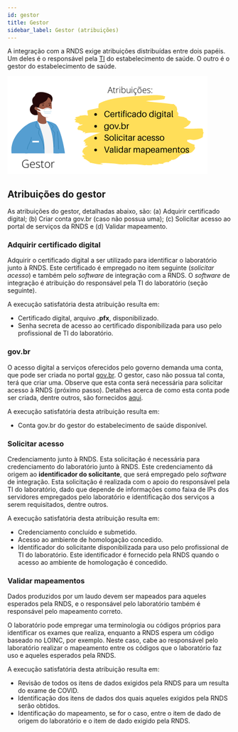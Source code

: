 ```yaml
---
id: gestor
title: Gestor
sidebar_label: Gestor (atribuições)
---
```


A integração com a RNDS exige atribuições distribuídas entre dois
papéis. Um deles é o responsável pela [TI](./ti) do estabelecimento de saúde. O outro é o gestor do estabelecimento de saúde. 

![img](../static/img/gestor.png)

## Atribuições do gestor 

As atribuições do gestor, detalhadas abaixo, são:
(a) Adquirir certificado digital; (b) Criar conta gov.br (caso não possua uma); (c) Solicitar acesso ao portal de serviços da RNDS e (d) Validar mapeamento.

### Adquirir certificado digital

Adquirir o certificado digital a ser utilizado para identificar o laboratório junto à RNDS. Este certificado é empregado no item seguinte (_solicitar acesso_) e também pelo _software_ de integração com a RNDS. O _software_ de integração é atribuição do responsável pela TI do laboratório (seção seguinte).

A execução satisfatória desta atribuição resulta em:

- Certificado digital, arquivo **.pfx**, disponibilizado.
- Senha secreta de acesso ao certificado disponibilizada para uso pelo profissional de TI do laboratório.

### gov.br

O acesso digital a serviços oferecidos pelo governo demanda uma conta,
que pode ser criada no portal [gov.br](https://acesso.gov.br). O gestor,
caso não possua tal conta, terá que criar uma. Observe que esta conta será
necessária para solicitar acesso à RNDS (próximo passo). Detalhes acerca de
como esta conta pode ser criada, dentre outros, são fornecidos 
[aqui](./gov.br.md).

A execução satisfatória desta atribuição resulta em:

- Conta gov.br do gestor do estabelecimento de saúde disponível. 

### Solicitar acesso

Credenciamento junto à RNDS. Esta solicitação é necessária para credenciamento do laboratório junto à RNDS. Este credenciamento dá origem
ao **identificador do solicitante**, que será empregado pelo _software_ de integração. Esta solicitação é realizada com o apoio do responsável pela TI do laboratório, dado que depende de informações como faixa de IPs dos
servidores empregados pelo laboratório e identificação dos serviços a serem requisitados, dentre outros.

A execução satisfatória desta atribuição resulta em:

- Credenciamento concluído e submetido.
- Acesso ao ambiente de homologação concedido.
- Identificador do solicitante disponibilizada para uso pelo profissional de TI do laboratório. Este identificador é fornecido pela RNDS quando o acesso ao ambiente de homologação é concedido.

### Validar mapeamentos

Dados produzidos por um laudo devem ser mapeados para aqueles esperados pela RNDS, e o responsável pelo laboratório também é responsável pelo mapeamento correto.

O laboratório pode empregar uma terminologia ou códigos próprios para identificar os exames que realiza, enquanto a RNDS espera um código baseado no LOINC, por exemplo. Neste caso, cabe ao responsável pelo laboratório realizar o mapeamento entre os códigos que o laboratório faz uso e aqueles esperados pela RNDS.

A execução satisfatória desta atribuição resulta em:

- Revisão de todos os itens de dados exigidos pela RNDS para um resulta do exame de COVID.
- Identificação dos itens de dados dos quais aqueles exigidos pela RNDS serão obtidos.
- Identificação do mapeamento, se for o caso, entre o item de dado de origem do laboratório e o item de dado exigido pela RNDS.
